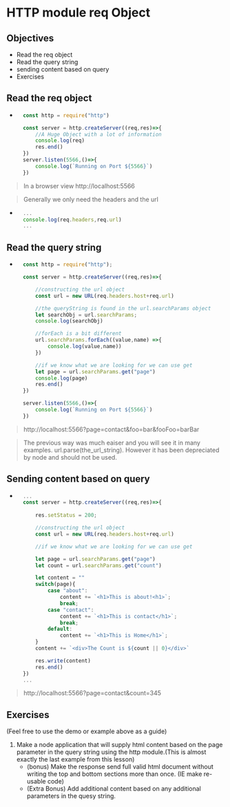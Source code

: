 # HTTP module req Object

## Objectives
- Read the req object
- Read the query string
- sending content based on query
- Exercises

## Read the req object
- ```js
    const http = require("http")

    const server = http.createServer((req,res)=>{
        //A Huge Object with a lot of information
        console.log(req)        
        res.end()
    })
    server.listen(5566,()=>{
        console.log(`Running on Port ${5566}`)
    })
> In a browser view http://localhost:5566 

> Generally we only need the headers and the url
- ```js
    ...
    console.log(req.headers,req.url)
    ...
## Read the query string
- ```js
    const http = require("http");

    const server = http.createServer((req,res)=>{

        //constructing the url object
        const url = new URL(req.headers.host+req.url) 

        //the queryString is found in the url.searchParams object
        let searchObj = url.searchParams;
        console.log(searchObj)

        //forEach is a bit different
        url.searchParams.forEach((value,name) =>{
            console.log(value,name))
        })

        //if we know what we are looking for we can use get
        let page = url.searchParams.get("page")
        console.log(page)
        res.end()
    })

    server.listen(5566,()=>{
        console.log(`Running on Port ${5566}`)
    })

> http://localhost:5566?page=contact&foo=bar&fooFoo=barBar

> The previous way was much eaiser and you will see it in many examples. url.parse(the_url_string). However it has been depreciated by node and should not be used.

## Sending content based on query 
- ```js
    ...
    const server = http.createServer((req,res)=>{
        
        res.setStatus = 200;

        //constructing the url object
        const url = new URL(req.headers.host+req.url) 

        //if we know what we are looking for we can use get

        let page = url.searchParams.get("page")
        let count = url.searchParams.get("count")

        let content = ""
        switch(page){
            case "about":
                content += `<h1>This is about!<h1>`;
                break;
            case "contact":
                content += `<h1>This is contact</h1>`;
                break;
            default:
                content += `<h1>This is Home</h1>`;
        }
        content += `<div>The Count is ${count || 0}</div>`

        res.write(content)
        res.end()
    })
    ...
> http://localhost:5566?page=contact&count=345

## Exercises
(Feel free to use the demo or example above as a guide)
1. Make a node application that will supply html content based on the page parameter in the query string using the http module.(This is almost exactly the last example from this lesson)
    - (bonus) Make the response send full valid html document without writing the top and bottom sections more than once. (IE make re-usable code)
    - (Extra Bonus) Add additional content based on any additional parameters in the quesy string.
